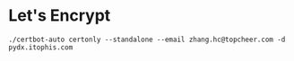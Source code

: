 # Let's Encrypt


```
./certbot-auto certonly --standalone --email zhang.hc@topcheer.com -d pydx.itophis.com
```
